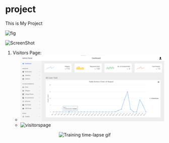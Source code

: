 # project
This is My Project
 
<img alt="fig" src="https://blogger.googleusercontent.com/img/b/R29vZ2xl/AVvXsEjrUZWb5ScpNHDMS3-g56PkRvOc2mBCqPDkznU4ggLMEjBN0qdmm8847PUId49aGixaYKeWRg5WudfwIIcbjfAXhyw7n5yeZb6SXchyzl85-WPajlkghtHGm5tHXCLPzG_zJPZEQSagTz9k6QbpmrMU2qvUa9lT3R7wqYzS6TFeivmXMmKPZ8Wj_91byNA/w672-h385/Admin1.png" />

![ScreenShot](https://github.com/i-saumitra/Voice-controlled-MP3-Player/blob/master/screenshot.jpg)

1. Visitors Page:
   - <img alt="visitorspage" src="https://github.com/HYPERERVelocity/project/blob/main/Admin/Admin1.png" />
   - <img alt="visitorspage" src="https://drive.google.com/drive/folders/1qVKcwOsDZmtcVKibPAYaV_mpKVVE9y_b" />



<p align="center">
<img alt="Training time-lapse gif" src="https://github.com/akanimax/BMSG-GAN/blob/master/diagrams/explanatory_video_2.gif" />
<br>
</p>
